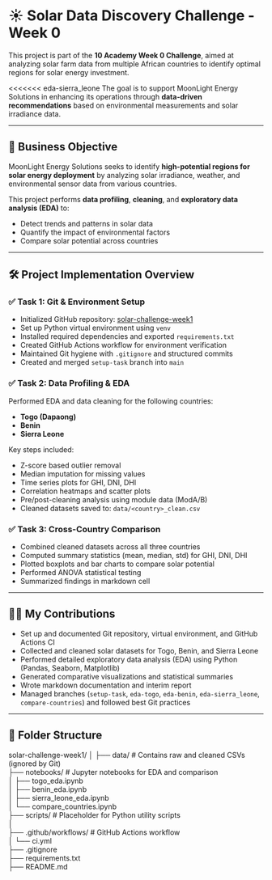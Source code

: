 # ☀️ Solar Data Discovery Challenge - Week 0

This project is part of the **10 Academy Week 0 Challenge**, aimed at analyzing solar farm data from multiple African countries to identify optimal regions for solar energy investment.

<<<<<<< eda-sierra_leone
The goal is to support MoonLight Energy Solutions in enhancing its operations through **data-driven recommendations** based on environmental measurements and solar irradiance data.

---

## 🧭 Business Objective

MoonLight Energy Solutions seeks to identify **high-potential regions for solar energy deployment** by analyzing solar irradiance, weather, and environmental sensor data from various countries.

This project performs **data profiling**, **cleaning**, and **exploratory data analysis (EDA)** to:

- Detect trends and patterns in solar data
- Quantify the impact of environmental factors
- Compare solar potential across countries

---

## 🛠️ Project Implementation Overview

### ✅ Task 1: Git & Environment Setup
- Initialized GitHub repository: [solar-challenge-week1](https://github.com/ermijeremy/solar-challenge-week1)
- Set up Python virtual environment using `venv`
- Installed required dependencies and exported `requirements.txt`
- Created GitHub Actions workflow for environment verification
- Maintained Git hygiene with `.gitignore` and structured commits
- Created and merged `setup-task` branch into `main`

### ✅ Task 2: Data Profiling & EDA
Performed EDA and data cleaning for the following countries:
- **Togo (Dapaong)**
- **Benin**
- **Sierra Leone**

Key steps included:
- Z-score based outlier removal
- Median imputation for missing values
- Time series plots for GHI, DNI, DHI
- Correlation heatmaps and scatter plots
- Pre/post-cleaning analysis using module data (ModA/B)
- Cleaned datasets saved to: `data/<country>_clean.csv`

### ✅ Task 3: Cross-Country Comparison
- Combined cleaned datasets across all three countries
- Computed summary statistics (mean, median, std) for GHI, DNI, DHI
- Plotted boxplots and bar charts to compare solar potential
- Performed ANOVA statistical testing
- Summarized findings in markdown cell

---

## 🙋‍♂️ My Contributions

- Set up and documented Git repository, virtual environment, and GitHub Actions CI
- Collected and cleaned solar datasets for Togo, Benin, and Sierra Leone
- Performed detailed exploratory data analysis (EDA) using Python (Pandas, Seaborn, Matplotlib)
- Generated comparative visualizations and statistical summaries
- Wrote markdown documentation and interim report
- Managed branches (`setup-task`, `eda-togo`, `eda-benin`, `eda-sierra_leone`, `compare-countries`) and followed best Git practices

---

## 📁 Folder Structure

solar-challenge-week1/
│
├── data/ # Contains raw and cleaned CSVs (ignored by Git)  
├── notebooks/ # Jupyter notebooks for EDA and comparison  
│ ├── togo_eda.ipynb  
│ ├── benin_eda.ipynb  
│ ├── sierra_leone_eda.ipynb  
│ └── compare_countries.ipynb  
├── scripts/ # Placeholder for Python utility scripts  
│  
├── .github/workflows/ # GitHub Actions workflow  
│ └── ci.yml  
├── .gitignore  
├── requirements.txt  
├── README.md  

